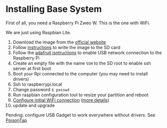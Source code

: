 # Installing Base System

First of all, you need a Raspberry Pi Zweo W. This is the one with WiFi.

We are just using Raspbian Lite.

1. Download the image from the [official website](https://www.raspberrypi.org/downloads/raspbian/)
2. Follow [instructions](https://www.raspberrypi.org/documentation/installation/installing-images/README.md) to write the image to the SD card
3. Follow the [adafruit isntructions](https://learn.adafruit.com/turning-your-raspberry-pi-zero-into-a-usb-gadget/ethernet-gadget) to enable USB network connection to the Raspberry Pi
4. Create an empty file with the name `SSH` to the SD root to enable ssh server at first boot
5. Boot your Rpi connected to the computer (you may need to install drivers)
6. Ssh to raspberrypi.local
7. Change password `$ passwd`
8. Run raspbian configuration tool to resize your partition and reboot
9. [Configure initial WiFi connection](https://thepihut.com/blogs/raspberry-pi-tutorials/83502916-how-to-setup-wifi-on-raspbian-jessie-lite) ([more details](https://www.raspberrypi.org/documentation/configuration/wireless/wireless-cli.md))
10. update and upgrade

Pending: configure USB Gadget to work everywhere without drivers. See [PoisonTap](https://github.com/samyk/poisontap)
